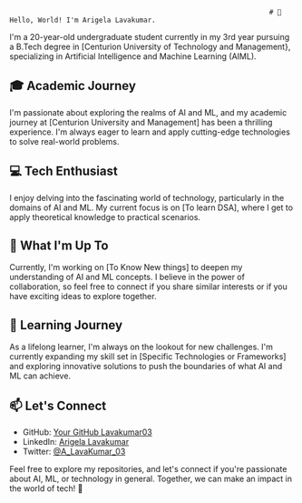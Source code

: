                                                                     # 👋 Hello, World! I'm Arigela Lavakumar.

I'm a 20-year-old undergraduate student currently in my 3rd year pursuing a B.Tech degree in [Centurion University of Technology and Management}, specializing in Artificial Intelligence and Machine Learning (AIML).

## 🎓 Academic Journey

I'm passionate about exploring the realms of AI and ML, and my academic journey at [Centurion University and Management] has been a thrilling experience. I'm always eager to learn and apply cutting-edge technologies to solve real-world problems.

## 💻 Tech Enthusiast

I enjoy delving into the fascinating world of technology, particularly in the domains of AI and ML. My current focus is on [To learn DSA], where I get to apply theoretical knowledge to practical scenarios.

## 🚀 What I'm Up To

Currently, I'm working on [To Know New things] to deepen my understanding of AI and ML concepts. I believe in the power of collaboration, so feel free to connect if you share similar interests or if you have exciting ideas to explore together.

## 🌱 Learning Journey

As a lifelong learner, I'm always on the lookout for new challenges. I'm currently expanding my skill set in [Specific Technologies or Frameworks] and exploring innovative solutions to push the boundaries of what AI and ML can achieve.

## 📫 Let's Connect

- GitHub: [Your GitHub Lavakumar03]( https://github.com/Lavakumar03)
- LinkedIn: [Arigela Lavakumar]( https://www.linkedin.com/in/arigela-lavakumar-260b72284/)
- Twitter: [@A_LavaKumar_03]( https://twitter.com/A_LavaKumar_03)

Feel free to explore my repositories, and let's connect if you're passionate about AI, ML, or technology in general. Together, we can make an impact in the world of tech! 🚀

